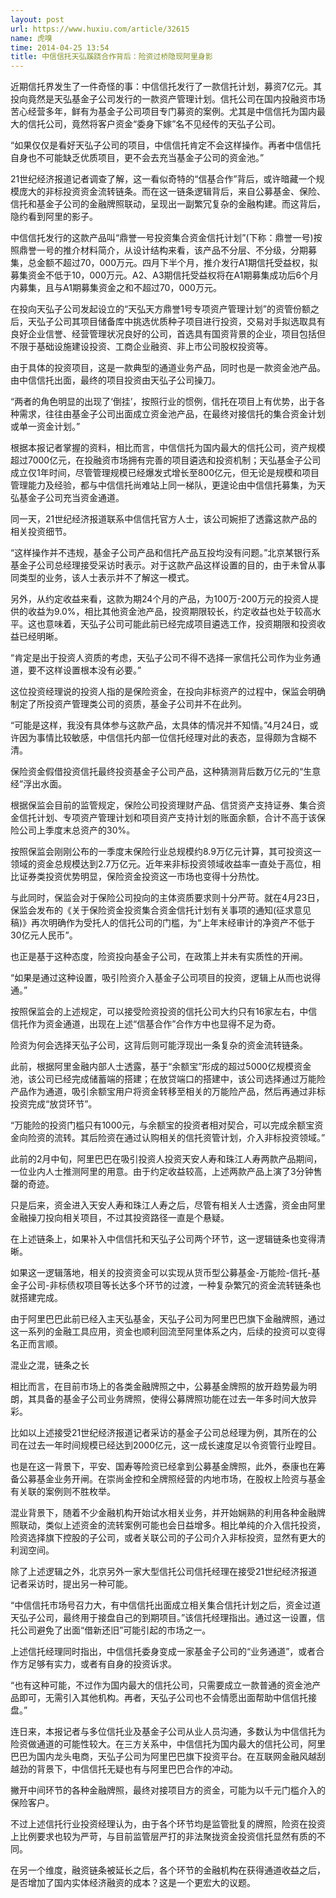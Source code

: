 ```yaml
---
layout: post
url: https://www.huxiu.com/article/32615
name: 虎嗅
time: 2014-04-25 13:54
title: 中信信托天弘蹊跷合作背后：险资过桥隐现阿里身影
---
```

近期信托界发生了一件奇怪的事：中信信托发行了一款信托计划，募资7亿元。其投向竟然是天弘基金子公司发行的一款资产管理计划。信托公司在国内投融资市场苦心经营多年，鲜有为基金子公司项目专门募资的案例。尤其是中信信托为国内最大的信托公司，竟然将客户资金“委身下嫁”名不见经传的天弘子公司。

“如果仅仅是看好天弘子公司的项目，中信信托肯定不会这样操作。再者中信信托自身也不可能缺乏优质项目，更不会去充当基金子公司的资金池。”

21世纪经济报道记者调查了解，这一看似奇特的“信基合作”背后，或许暗藏一个规模庞大的非标投资资金流转链条。而在这一链条逻辑背后，来自公募基金、保险、信托和基金子公司的金融牌照联动，呈现出一副繁冗复杂的金融构建。而这背后，隐约看到阿里的影子。

中信信托发行的这款产品叫“鼎誉一号投资集合资金信托计划”(下称：鼎誉一号)按照鼎誉一号的推介材料简介，从设计结构来看，该产品不分层、不分级，分期募集，总金额不超过70，000万元。四月下半个月，推介发行A1期信托受益权，拟募集资金不低于10，000万元。A2、A3期信托受益权将在A1期募集成功后6个月内募集，且与A1期募集资金之和不超过70，000万元。

在投向天弘子公司发起设立的“天弘天方鼎誉1号专项资产管理计划”的资管份额之后，天弘子公司其项目储备库中挑选优质种子项目进行投资，交易对手拟选取具有良好企业信誉、经营管理状况良好的公司，首选具有国资背景的企业，项目包括但不限于基础设施建设投资、工商企业融资、非上市公司股权投资等。

由于具体的投资项目，这是一款典型的通道业务产品，同时也是一款资金池产品。由中信信托出面，最终的项目投资由天弘子公司操刀。

“两者的角色明显的出现了‘倒挂’，按照行业的惯例，信托在项目上有优势，出于各种需求，往往由基金子公司出面成立资金池产品，在最终对接信托的集合资金计划或单一资金计划。”

根据本报记者掌握的资料，相比而言，中信信托为国内最大的信托公司，资产规模超过7000亿元，在投融资市场拥有完善的项目遴选和投资机制；天弘基金子公司成立仅1年时间，尽管管理规模已经爆发式增长至800亿元，但无论是规模和项目管理能力及经验，都与中信信托尚难站上同一梯队，更遑论由中信信托募集，为天弘基金子公司充当资金通道。

同一天，21世纪经济报道联系中信信托官方人士，该公司婉拒了透露这款产品的相关投资细节。

“这样操作并不违规，基金子公司产品和信托产品互投均没有问题。”北京某银行系基金子公司总经理接受采访时表示。对于这款产品这样设置的目的，由于未曾从事同类型的业务，该人士表示并不了解这一模式。

另外，从约定收益来看，这款为期24个月的产品，为100万-200万元的投资人提供的收益为9.0%，相比其他资金池产品，投资期限较长，约定收益也处于较高水平。这也意味着，天弘子公司可能此前已经完成项目遴选工作，投资期限和投资收益已经明晰。

“肯定是出于投资人资质的考虑，天弘子公司不得不选择一家信托公司作为业务通道，要不这样设置根本没有必要。”

这位投资经理说的投资人指的是保险资金，在投向非标资产的过程中，保监会明确制定了所投资产管理类公司的资质，基金子公司并不在此列。

“可能是这样，我没有具体参与这款产品，太具体的情况并不知情。”4月24日，或许因为事情比较敏感，中信信托内部一位信托经理对此的表态，显得颇为含糊不清。

保险资金假借投资信托最终投资基金子公司产品，这种猜测背后数万亿元的“生意经”浮出水面。

根据保监会目前的监管规定，保险公司投资理财产品、信贷资产支持证券、集合资金信托计划、专项资产管理计划和项目资产支持计划的账面余额，合计不高于该保险公司上季度末总资产的30%。

按照保监会刚刚公布的一季度末保险行业总规模约8.9万亿元计算，其可投资这一领域的资金总规模达到2.7万亿元。近年来非标投资领域收益率一直处于高位，相比证券类投资优势明显，保险资金投资这一市场也变得十分热忱。

与此同时，保监会对于保险公司投向的主体资质要求则十分严苛。就在4月23日，保监会发布的《关于保险资金投资集合资金信托计划有关事项的通知(征求意见稿)》再次明确作为受托人的信托公司的门槛，为“上年末经审计的净资产不低于30亿元人民币”。

也正是基于这种态度，险资投向基金子公司，在政策上并未有实质性的开闸。

“如果是通过这种设置，吸引险资介入基金子公司项目的投资，逻辑上从而也说得通。”

按照保监会的上述规定，可以接受险资投资的信托公司大约只有16家左右，中信信托作为资金通道，出现在上述“信基合作”合作方中也显得不足为奇。

险资为何会选择天弘子公司，这背后则可能浮现出一条复杂的资金流转链条。

此前，根据阿里金融内部人士透露，基于“余额宝”形成的超过5000亿规模资金池，该公司已经完成储蓄端的搭建；在放贷端口的搭建中，该公司选择通过万能险产品作为通道，吸引余额宝用户将资金转移至相关的万能险产品，然后再通过非标投资完成“放贷环节”。

“万能险的投资门槛只有1000元，与余额宝的投资者相对契合，可以完成余额宝资金向险资的流转。其后险资在通过认购相关的信托资管计划，介入非标投资领域。”

此前的2月中旬，阿里巴巴在吸引投资人投资天安人寿和珠江人寿两款产品期间，一位业内人士推测阿里的用意。由于约定收益较高，上述两款产品上演了3分钟售罄的奇迹。

只是后来，资金进入天安人寿和珠江人寿之后，尽管有相关人士透露，资金由阿里金融操刀投向相关项目，不过其投资路径一直是个悬疑。

在上述链条上，如果补入中信信托和天弘子公司两个环节，这一逻辑链条也变得清晰。

如果这一逻辑落地，相关的投资资金可以实现从货币型公募基金-万能险-信托-基金子公司-非标债权项目等长达多个环节的过渡，一种复杂繁冗的资金流转链条也就搭建完成。

由于阿里巴巴此前已经入主天弘基金，天弘子公司为阿里巴巴旗下金融牌照，通过这一系列的金融工具应用，资金也顺利回流至阿里体系之内，后续的投资可以变得名正而言顺。

混业之混，链条之长

相比而言，在目前市场上的各类金融牌照之中，公募基金牌照的放开趋势最为明朗，其具备的基金子公司业务牌照，使得公募牌照功能在过去一年多时间大放异彩。

比如以上述接受21世纪经济报道记者采访的基金子公司总经理为例，其所在的公司在过去一年时间规模已经达到2000亿元，这一成长速度足以令资管行业瞠目。

也是在这一背景下，平安、国寿等险资已经拿到公募基金牌照，此外，泰康也在筹备公募基金业务开闸。在崇尚金控和全牌照经营的内地市场，在股权上险资与基金有关联的案例则不胜枚举。

混业背景下，随着不少金融机构开始试水相关业务，并开始娴熟的利用各种金融牌照联动，类似上述资金的流转案例可能也会日益增多。相比单纯的介入信托投资，险资选择旗下控股的子公司，或者关联公司的子公司介入非标投资，显然有更大的利润空间。

除了上述逻辑之外，北京另外一家大型信托公司信托经理在接受21世纪经济报道记者采访时，提出另一种可能。

“中信信托市场号召力大，有中信信托出面成立相关集合信托计划之后，资金过道天弘子公司，最终用于接盘自己的到期项目。”该信托经理指出。通过这一设置，信托公司避免了出面“借新还旧”可能引起的市场之一。

上述信托经理同时指出，中信信托委身变成一家基金子公司的“业务通道”，或者合作方足够有实力，或者有自身的投资诉求。

“也有这种可能，不过作为国内最大的信托公司，只需要成立一款普通的资金池产品即可，无需引入其他机构。再者，天弘子公司也不会情愿出面帮助中信信托接盘。”

连日来，本报记者与多位信托业及基金子公司从业人员沟通，多数认为中信信托为险资做通道的可能性较大。在三方关系中，中信信托为国内最大的信托公司，阿里巴巴为国内龙头电商，天弘子公司为阿里巴巴旗下投资平台。在互联网金融风越刮越劲的背景下，中信信托无疑也有与阿里巴巴合作的冲动。

撇开中间环节的各种金融牌照，最终对接项目方的资金，可能为以千元门槛介入的保险客户。

不过上述信托行业投资经理认为，由于各个环节均是监管批复的牌照，险资在投资上比例要求也较为严苛，与目前监管层严打的非法聚拢资金投资信托显然有质的不同。

在另一个维度，融资链条被延长之后，各个环节的金融机构在获得通道收益之后，是否增加了国内实体经济融资的成本？这是一个更宏大的议题。

